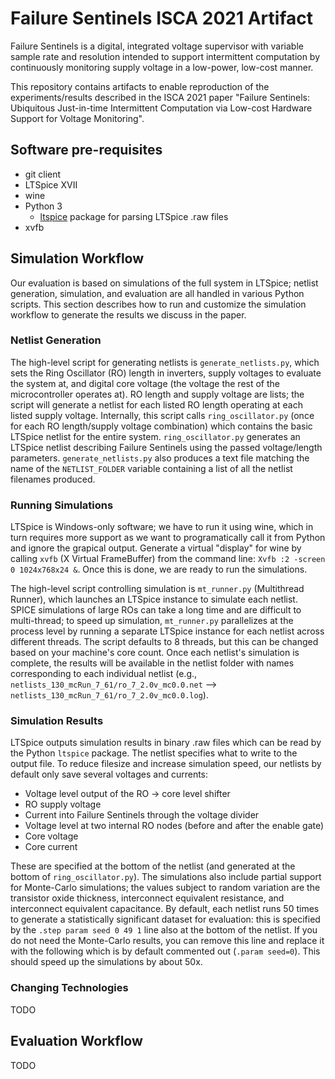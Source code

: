 # Failure Sentinels ISCA 2021 Artifact
Failure Sentinels is a digital, integrated voltage supervisor with variable sample rate and resolution intended to support intermittent computation by continuously monitoring supply voltage in a low-power, low-cost manner.

This repository contains artifacts to enable reproduction of the experiments/results described in the ISCA 2021 paper "Failure Sentinels: Ubiquitous Just-in-time Intermittent Computation via Low-cost Hardware Support for Voltage Monitoring".

## Software pre-requisites
- git client
- LTSpice XVII
- wine
- Python 3
  - [ltspice](https://pypi.org/project/ltspice/) package for parsing LTSpice .raw files
- xvfb

##  Simulation Workflow
Our evaluation is based on simulations of the full system in LTSpice; netlist generation, simulation, and evaluation are all handled in various Python scripts.
This section describes how to run and customize the simulation workflow to generate the results we discuss in the paper.

### Netlist Generation
The high-level script for generating netlists is `generate_netlists.py`, which sets the Ring Oscillator (RO) length in inverters, supply voltages to evaluate the system at, and digital core voltage (the voltage the rest of the microcontroller operates at).
RO length and supply voltage are lists; the script will generate a netlist for each listed RO length operating at each listed supply voltage.
Internally, this script calls `ring_oscillator.py` (once for each RO length/supply voltage combination) which contains the basic LTSpice netlist for the entire system.
`ring_oscillator.py` generates an LTSpice netlist describing Failure Sentinels using the passed voltage/length parameters.
`generate_netlists.py` also produces a text file matching the name of the `NETLIST_FOLDER` variable containing a list of all the netlist filenames produced.

### Running Simulations
LTSpice is Windows-only software; we have to run it using wine, which in turn requires more support as we want to programatically call it from Python and ignore the grapical output.
Generate a virtual "display" for wine by calling `xvfb` (X Virtual FrameBuffer) from the command line: `Xvfb :2 -screen 0 1024x768x24 &`.
Once this is done, we are ready to run the simulations.

The high-level script controlling simulation is `mt_runner.py` (Multithread Runner), which launches an LTSpice instance to simulate each netlist.
SPICE simulations of large ROs can take a long time and are difficult to multi-thread; to speed up simulation, `mt_runner.py` parallelizes at the process level by running a separate LTSpice instance for each netlist across different threads.
The script defaults to 8 threads, but this can be changed based on your machine's core count.
Once each netlist's simulation is complete, the results will be available in the netlist folder with names corresponding to each individual netlist (e.g., `netlists_130_mcRun_7_61/ro_7_2.0v_mc0.0.net` --> `netlists_130_mcRun_7_61/ro_7_2.0v_mc0.0.log`).

### Simulation Results
LTSpice outputs simulation results in binary .raw files which can be read by the Python `ltspice` package.
The netlist specifies what to write to the output file.
To reduce filesize and increase simulation speed, our netlists by default only save several voltages and currents:
- Voltage level output of the RO -> core level shifter
- RO supply voltage
- Current into Failure Sentinels through the voltage divider
- Voltage level at two internal RO nodes (before and after the enable gate)
- Core voltage
- Core current

These are specified at the bottom of the netlist (and generated at the bottom of `ring_oscillator.py`).
The simulations also include partial support for Monte-Carlo simulations; the values subject to random variation are the transistor oxide thickness, interconnect equivalent resistance, and interconnect equivalent capacitance.
By default, each netlist runs 50 times to generate a statistically significant dataset for evaluation: this is specified by the `.step param seed 0 49 1` line also at the bottom of the netlist.
If you do not need the Monte-Carlo results, you can remove this line and replace it with the following which is by default commented out (`.param seed=0`).
This should speed up the simulations by about 50x.

### Changing Technologies
TODO

## Evaluation Workflow
TODO
